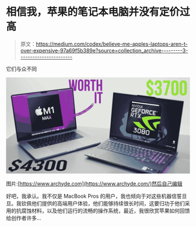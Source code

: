 # 相信我，苹果的笔记本电脑并没有定价过高

> 原文：<https://medium.com/codex/believe-me-apples-laptops-aren-t-over-expensive-97a69f5b389e?source=collection_archive---------3----------------------->

它们与众不同

![](img/fac2294b737366165ddff5111d18b88b.png)

图片:[https://www.archyde.com](https://www.archyde.com/)然后自己编辑

好吧，我承认。我不仅是 MacBook Pros 的用户，我也倾向于对这些机器信誓旦旦。我钦佩他们提供的高端用户体验，他们能够持续很长时间，这要归功于他们采用的抗腐蚀材料，以及他们运行的流畅的操作系统，最近，我很欣赏苹果如何回馈给创作者许多…
